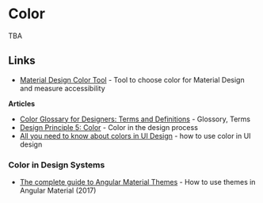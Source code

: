 # Color

TBA

## Links

* [Material Design Color Tool](https://material.io/resources/color) - Tool to choose color for Material Design and measure accessibility

**Articles**

* [Color Glossary for Designers: Terms and Definitions](https://uxplanet.org/color-glossary-for-designers-terms-and-definitions-1a65549804bd) - Glossory, Terms
* [Design Principle 5: Color](https://read.compassofdesign.com/design-principle-5-color-f66a9b010660) - Color in the design process
* [All you need to know about colors in UI Design](https://uxdesign.cc/all-you-need-to-know-about-colors-in-ui-design-theory-practice-235179712522) - how to use color in UI design



### Color in Design Systems

* [The complete guide to Angular Material Themes](https://medium.com/@tomastrajan/the-complete-guide-to-angular-material-themes-4d165a9d24d1) - How to use themes in Angular Material \(2017\)

